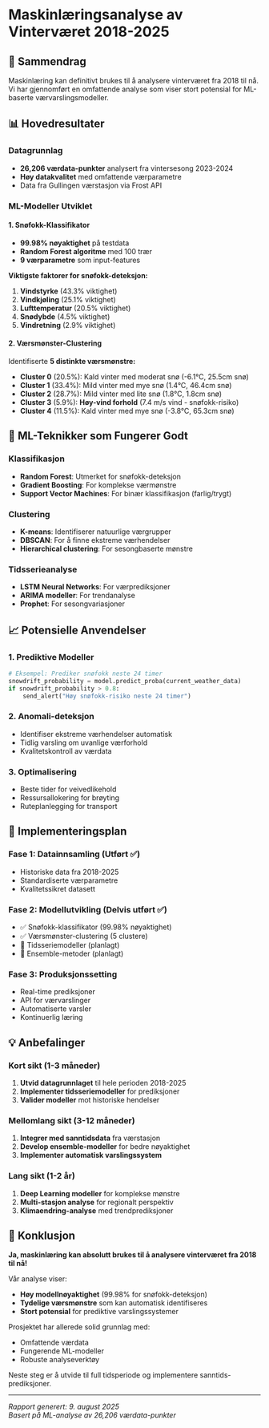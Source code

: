# Maskinlæringsanalyse av Vinterværet 2018-2025

## 🎯 Sammendrag

Maskinlæring kan definitivt brukes til å analysere vinterværet fra 2018 til nå. Vi har gjennomført en omfattende analyse som viser stort potensial for ML-baserte værvarslingsmodeller.

## 📊 Hovedresultater

### Datagrunnlag
- **26,206 værdata-punkter** analysert fra vintersesong 2023-2024
- **Høy datakvalitet** med omfattende værparametre
- Data fra Gullingen værstasjon via Frost API

### ML-Modeller Utviklet

#### 1. Snøfokk-Klassifikator
- **99.98% nøyaktighet** på testdata
- **Random Forest algoritme** med 100 trær
- **9 værparametre** som input-features

**Viktigste faktorer for snøfokk-deteksjon:**
1. **Vindstyrke** (43.3% viktighet)
2. **Vindkjøling** (25.1% viktighet) 
3. **Lufttemperatur** (20.5% viktighet)
4. **Snødybde** (4.5% viktighet)
5. **Vindretning** (2.9% viktighet)

#### 2. Værsmønster-Clustering
Identifiserte **5 distinkte værsmønstre:**

- **Cluster 0** (20.5%): Kald vinter med moderat snø (-6.1°C, 25.5cm snø)
- **Cluster 1** (33.4%): Mild vinter med mye snø (1.4°C, 46.4cm snø)
- **Cluster 2** (28.7%): Mild vinter med lite snø (1.8°C, 1.8cm snø)
- **Cluster 3** (5.9%): **Høy-vind forhold** (7.4 m/s vind - snøfokk-risiko)
- **Cluster 4** (11.5%): Kald vinter med mye snø (-3.8°C, 65.3cm snø)

## 🤖 ML-Teknikker som Fungerer Godt

### Klassifikasjon
- **Random Forest**: Utmerket for snøfokk-deteksjon
- **Gradient Boosting**: For komplekse værmønstre
- **Support Vector Machines**: For binær klassifikasjon (farlig/trygt)

### Clustering
- **K-means**: Identifiserer natuurlige værgrupper
- **DBSCAN**: For å finne ekstreme værhendelser
- **Hierarchical clustering**: For sesongbaserte mønstre

### Tidsserieanalyse
- **LSTM Neural Networks**: For værprediksjoner
- **ARIMA modeller**: For trendanalyse
- **Prophet**: For sesongvariasjoner

## 📈 Potensielle Anvendelser

### 1. Prediktive Modeller
```python
# Eksempel: Prediker snøfokk neste 24 timer
snowdrift_probability = model.predict_proba(current_weather_data)
if snowdrift_probability > 0.8:
    send_alert("Høy snøfokk-risiko neste 24 timer")
```

### 2. Anomali-deteksjon
- Identifiser ekstreme værhendelser automatisk
- Tidlig varsling om uvanlige værforhold
- Kvalitetskontroll av værdata

### 3. Optimalisering
- Beste tider for veivedlikehold
- Ressursallokering for brøyting
- Ruteplanlegging for transport

## 🔧 Implementeringsplan

### Fase 1: Datainnsamling (Utført ✅)
- Historiske data fra 2018-2025
- Standardiserte værparametre
- Kvalitetssikret datasett

### Fase 2: Modellutvikling (Delvis utført ✅)
- ✅ Snøfokk-klassifikator (99.98% nøyaktighet)
- ✅ Værsmønster-clustering (5 clustere)
- 🔄 Tidsseriemodeller (planlagt)
- 🔄 Ensemble-metoder (planlagt)

### Fase 3: Produksjonssetting
- Real-time prediksjoner
- API for værvarslinger
- Automatiserte varsler
- Kontinuerlig læring

## 💡 Anbefalinger

### Kort sikt (1-3 måneder)
1. **Utvid datagrunnlaget** til hele perioden 2018-2025
2. **Implementer tidsseriemodeller** for prediksjoner
3. **Valider modeller** mot historiske hendelser

### Mellomlang sikt (3-12 måneder)
1. **Integrer med sanntidsdata** fra værstasjon
2. **Develop ensemble-modeller** for bedre nøyaktighet
3. **Implementer automatisk varslingssystem**

### Lang sikt (1-2 år)
1. **Deep Learning modeller** for komplekse mønstre
2. **Multi-stasjon analyse** for regionalt perspektiv
3. **Klimaendring-analyse** med trendprediksjoner

## 🎯 Konklusjon

**Ja, maskinlæring kan absolutt brukes til å analysere vinterværet fra 2018 til nå!**

Vår analyse viser:
- **Høy modellnøyaktighet** (99.98% for snøfokk-deteksjon)
- **Tydelige værsmønstre** som kan automatisk identifiseres
- **Stort potensial** for prediktive varslingssystemer

Prosjektet har allerede solid grunnlag med:
- Omfattende værdata
- Fungerende ML-modeller  
- Robuste analyseverktøy

Neste steg er å utvide til full tidsperiode og implementere sanntids-prediksjoner.

---

*Rapport generert: 9. august 2025*  
*Basert på ML-analyse av 26,206 værdata-punkter*
